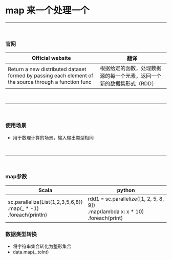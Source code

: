 # map 来一个处理一个

---

<br>

### 官网
| Official website                                                                | 翻译   |
|---------------------------------------------------------------------------------|-------------|
| Return a new distributed dataset formed by passing each element of the source through a function func   | 根据给定的函数，处理数据源的每一个元素，返回一个新的数据集形式（RDD）       |

<br>

---

<br>

### 使用场景

- 用于数理计算的场景，输入输出类型相同

<br>

---

<br>


### map参数
| Scala                                                               | python                                                                      |     
|---------------------------------------------------------------------|-----------------------------------------------------------------------------|
| sc.parallelize(List(1,2,3,5,6,8))<br>.map(_ * -1)<br> .foreach(println) | rdd1 = sc.parallelize([1, 2, 5, 8, 9])<br>.map(lambda x: x * 10)<br>.foreach(print) |


### 数据类型转换
- 将字符串集合转化为整形集合
- data.map(_.toInt)